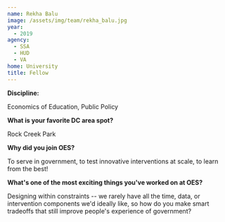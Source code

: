 ```yaml
---
name: Rekha Balu
image: /assets/img/team/rekha_balu.jpg 
year: 
  - 2019
agency:   
  - SSA
  - HUD
  - VA
home: University 
title: Fellow 
---
```


**Discipline:**

Economics of Education, Public Policy

**What is your favorite DC area spot?**

Rock Creek Park

**Why did you join OES?**

To serve in government, to test innovative interventions at scale, to learn from the best!

**What's one of the most exciting things you've worked on at OES?**

Designing within constraints -- we rarely have all the time, data, or intervention components we'd ideally like, so how do you make smart tradeoffs that still improve people's experience of government?
